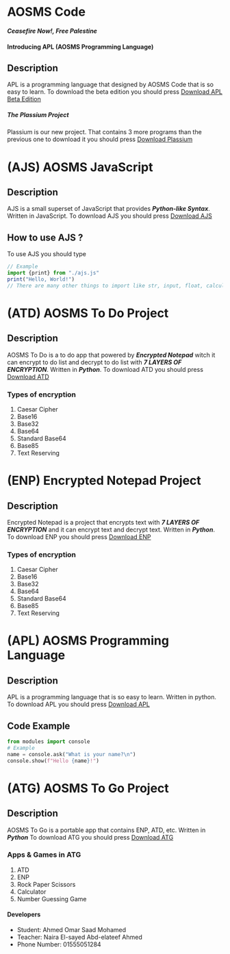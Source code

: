 # **AOSMS Code**
___Ceasefire Now!, Free Palestine___
#### __Introducing APL (AOSMS Programming Language)__
## Description
APL is a programming language that designed by AOSMS Code that is so easy to learn.
To download the beta edition you should press 
[Download APL Beta Edition](https://1drv.ms/f/c/8e0fa7d1312a0c86/Eum7dUE2tdlPjqa7iyr6GowBnowSC3QgLL0KRap0MGlDZA?e=hwfFj7)
##### __The Plassium Project__
Plassium is our new project. That contains 3 more programs than the previous one to download it you should press 
[Download Plassium](https://1drv.ms/u/c/8e0fa7d1312a0c86/EVdkZz-C8jdIoq5ub-cfNz0B5gC6uj9atdnKFAFh4T6WBw?e=VxDqF2)
# **(AJS) AOSMS JavaScript**
## Description
AJS is a small superset of JavaScript that provides ***Python-like Syntax***. Written in JavaScript.
To download AJS you should press [Download AJS](https://1drv.ms/f/c/8e0fa7d1312a0c86/EtNTz7mMbyBMi5NL4i7GB0oBdApKcp4VP4nxC1w4A7FZxw?e=iIaEch)


## How to use AJS ?
To use AJS you should type 
``` js
// Example
import {print} from "./ajs.js"
print("Hello, World!")
// There are many other things to import like str, input, float, calculator
``` 
# **(ATD) AOSMS To Do Project**
## **Description**
AOSMS To Do is a to do app that powered by ***Encrypted Notepad*** witch
it can encrypt to do list and decrypt to do list with ***7 LAYERS OF ENCRYPTION***. Written in ***Python***.
To download ATD you should press [Download ATD](https://1drv.ms/u/c/8e0fa7d1312a0c86/EWS2vYvVmqxKhDnY7QWQpkQBnQrg9PbnAxamkByOqMy1xg?e=E5wt3s)
### **Types of encryption**
1. Caesar Cipher
2. Base16
3. Base32
4. Base64
5. Standard Base64
6. Base85
7. Text Reserving
# **(ENP) Encrypted Notepad Project**
## **Description**
Encrypted Notepad is a project that encrypts text with _**7 LAYERS OF ENCRYPTION**_
and it can encrypt text and decrypt text. Written in ***Python***.
To download ENP you should press [Download ENP](https://1drv.ms/u/c/8e0fa7d1312a0c86/EVn5-jbjoatPtmassD7F6eYBbG0AbZj0WseRndX9e38XJg?e=zTDUMR)
### **Types of encryption**
1. Caesar Cipher
2. Base16
3. Base32
4. Base64
5. Standard Base64
6. Base85
7. Text Reserving

# **(APL) AOSMS Programming Language**
## **Description**
APL is a programming language that is so easy to learn. Written in python.
To download APL you should press [Download APL](https://1drv.ms/f/c/8e0fa7d1312a0c86/ErkkhOq_WtdNtI--Oc30-gcBugNAG8Mcx2sMk1OKzk-x9w?e=AYse9O)
## **Code Example**
``` python
from modules import console
# Example
name = console.ask("What is your name?\n")
console.show(f"Hello {name}!")

```
# **(ATG) AOSMS To Go Project**
## **Description**
AOSMS To Go is a portable app that contains ENP, ATD, etc. Written in ***Python***
To download ATG you should press [Download ATG](https://1drv.ms/u/c/8e0fa7d1312a0c86/Ebpr07bhSDdGk0fJZTPHzgIBH-CG876KrP2UyQU8afh54Q?e=TVUdao)
### **Apps & Games in ATG**
1. ATD
2. ENP
3. Rock Paper Scissors
4. Calculator
5. Number Guessing Game
#### **Developers**
* Student: Ahmed Omar Saad Mohamed
* Teacher: Naira El-sayed Abd-elateef Ahmed
* Phone Number: 01555051284